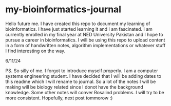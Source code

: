 # my-bioinformatics-journal
Hello future me. I have created this repo to document my learning of bioinformatics. I have just started learning it and I am fascinated. I am currently enrolled in my final year at NED University Pakistan and I hope to pursue a career in bioinformatics. I will be using this repo to upload content in a form of handwritten notes, algorithm implementations or whatever stuff I find interesting on the way.

6/11/24

PS. So silly of me. I forgot to introduce myself properly. I am a computer systems engineering student. I have decided that I will be adding dates to this readme which I will rename to journal. So a lot of the notes I will be making will be biology related since I donot have the background knowledge. Some other notes will conver Rosalind problems. I will try to be more consistent. Hopefully, next post tommorow :)
